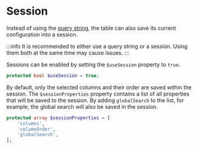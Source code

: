 # Session

Instead of using the [query string](/configuration/query-string), the table can also save its current configuration into a session.

:::info
It is recommended to either use a query string or a session. Using them both at the same time may cause issues.
:::

Sessions can be enabled by setting the `$useSession` property to `true`.

```php
protected bool $useSession = true;
```

By default, only the selected columns and their order are saved within the session. The `$sessionProperties` property contains a list of all properties that will be saved to the session. By adding `globalSearch` to the list, for example, the global search will also be saved in the session.

```php
protected array $sessionProperties = [
    'columns',
    'columnOrder',
    'globalSearch',
];
```
